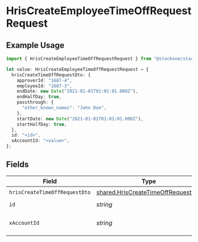 # HrisCreateEmployeeTimeOffRequestRequest

## Example Usage

```typescript
import { HrisCreateEmployeeTimeOffRequestRequest } from "@stackone/stackone-client-ts/sdk/models/operations";

let value: HrisCreateEmployeeTimeOffRequestRequest = {
  hrisCreateTimeOffRequestDto: {
    approverId: "1687-4",
    employeeId: "1687-3",
    endDate: new Date("2021-01-01T01:01:01.000Z"),
    endHalfDay: true,
    passthrough: {
      "other_known_names": "John Doe",
    },
    startDate: new Date("2021-01-01T01:01:01.000Z"),
    startHalfDay: true,
  },
  id: "<id>",
  xAccountId: "<value>",
};
```

## Fields

| Field                                                                                           | Type                                                                                            | Required                                                                                        | Description                                                                                     |
| ----------------------------------------------------------------------------------------------- | ----------------------------------------------------------------------------------------------- | ----------------------------------------------------------------------------------------------- | ----------------------------------------------------------------------------------------------- |
| `hrisCreateTimeOffRequestDto`                                                                   | [shared.HrisCreateTimeOffRequestDto](../../../sdk/models/shared/hriscreatetimeoffrequestdto.md) | :heavy_check_mark:                                                                              | N/A                                                                                             |
| `id`                                                                                            | *string*                                                                                        | :heavy_check_mark:                                                                              | N/A                                                                                             |
| `xAccountId`                                                                                    | *string*                                                                                        | :heavy_check_mark:                                                                              | The account identifier                                                                          |